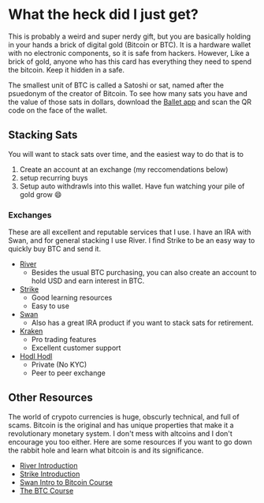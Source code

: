 # What the heck did I just get?

This is probably a weird and super nerdy gift, but you are basically holding in your hands a brick of digital gold (Bitcoin or BTC). It is a hardware wallet with no electronic components, so it is safe from hackers. However, Like a brick of gold, anyone who has this card has everything they need to spend the bitcoin. Keep it hidden in a safe. 

The smallest unit of BTC is called a Satoshi or sat, named after the psuedonym of the creator of Bitcoin. To see how many sats you have and the value of those sats in dollars, download the [Ballet app](https://www.ballet.com/app/) and scan the QR code on the face of the wallet.

## Stacking Sats

You will want to stack sats over time, and the easiest way to do that is to 
1. Create an account at an exchange (my reccomendations below)
2. setup recurring buys
3. Setup auto withdrawls into this wallet. 
Have fun watching your pile of gold grow :smile:

### Exchanges
These are all excellent and reputable services that I use. I have an IRA with Swan, and for general stacking I use River. I find Strike to be an easy way to quickly buy BTC and send it. 

- [River](https://river.com/signup?r=GX7UOWKY) 
    - Besides the usual BTC purchasing, you can also create an account to hold USD and earn interest in BTC. 
- [Strike](https://invite.strike.me/2VRX2J) 
    - Good learning resources
    - Easy to use 
- [Swan](https://swan.com/elster) 
    - Also has a great IRA product if you want to stack sats for retirement.
- [Kraken](https://kraken.com)
    - Pro trading features
    - Excellent customer support
- [Hodl Hodl](https://hodlhodl.com)
    - Private (No KYC)
    - Peer to peer exchange


## Other Resources

The world of crypoto currencies is huge, obscurly technical, and full of scams. Bitcoin is the original and has unique properties that make it a revolutionary monetary system. I don't mess with altcoins and I don't encourage you too either. Here are some resources if you want to go down the rabbit hole and learn what bitcoin is and its significance.

- [River Introduction](https://river.com/learn/)
- [Strike Introduction](https://strike.me/learn/)
- [Swan Intro to Bitcoin Course](https://welcome.swanbitcoin.com/)
- [The BTC Course](https://www.thebtccourse.com/)
